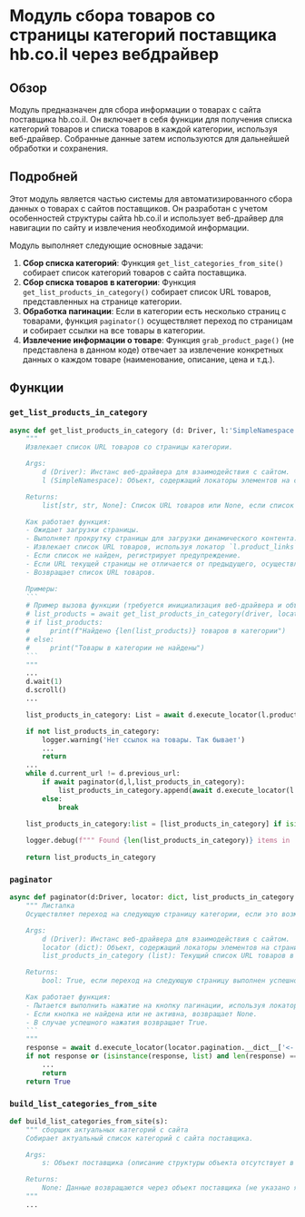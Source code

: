# Модуль сбора товаров со страницы категорий поставщика hb.co.il через вебдрайвер

## Обзор

Модуль предназначен для сбора информации о товарах с сайта поставщика hb.co.il. Он включает в себя функции для получения списка категорий товаров и списка товаров в каждой категории, используя веб-драйвер. Собранные данные затем используются для дальнейшей обработки и сохранения.

## Подробней

Этот модуль является частью системы для автоматизированного сбора данных о товарах с сайтов поставщиков. Он разработан с учетом особенностей структуры сайта hb.co.il и использует веб-драйвер для навигации по сайту и извлечения необходимой информации.

Модуль выполняет следующие основные задачи:

1.  **Сбор списка категорий**: Функция `get_list_categories_from_site()` собирает список категорий товаров с сайта поставщика.
2.  **Сбор списка товаров в категории**: Функция `get_list_products_in_category()` собирает список URL товаров, представленных на странице категории.
3.  **Обработка пагинации**: Если в категории есть несколько страниц с товарами, функция `paginator()` осуществляет переход по страницам и собирает ссылки на все товары в категории.
4.  **Извлечение информации о товаре**: Функция `grab_product_page()` (не представлена в данном коде) отвечает за извлечение конкретных данных о каждом товаре (наименование, описание, цена и т.д.).

## Функции

### `get_list_products_in_category`

```python
async def get_list_products_in_category (d: Driver, l:'SimpleNamespace') -> list[str, str, None]:
    """
    Извлекает список URL товаров со страницы категории.

    Args:
        d (Driver): Инстанс веб-драйвера для взаимодействия с сайтом.
        l (SimpleNamespace): Объект, содержащий локаторы элементов на странице.

    Returns:
        list[str, str, None]: Список URL товаров или None, если список не найден.

    Как работает функция:
    - Ожидает загрузки страницы.
    - Выполняет прокрутку страницы для загрузки динамического контента.
    - Извлекает список URL товаров, используя локатор `l.product_links`.
    - Если список не найден, регистрирует предупреждение.
    - Если URL текущей страницы не отличается от предыдущего, осуществляет пагинацию с помощью функции `paginator`.
    - Возвращает список URL товаров.

    Примеры:
    ```
    # Пример вызова функции (требуется инициализация веб-драйвера и объекта с локаторами)
    # list_products = await get_list_products_in_category(driver, locators)
    # if list_products:
    #     print(f"Найдено {len(list_products)} товаров в категории")
    # else:
    #     print("Товары в категории не найдены")
    ```
    """
    ...
    d.wait(1)
    d.scroll()
    ...

    list_products_in_category: List = await d.execute_locator(l.product_links)

    if not list_products_in_category:
        logger.warning('Нет ссылок на товары. Так бывает')
        ...
        return
    ...
    while d.current_url != d.previous_url:
        if await paginator(d,l,list_products_in_category):
            list_products_in_category.append(await d.execute_locator(l.product_links))
        else:
            break
        
    list_products_in_category:list = [list_products_in_category] if isinstance(list_products_in_category, str) else list_products_in_category

    logger.debug(f""" Found {len(list_products_in_category)} items in  """)
    
    return list_products_in_category
```

### `paginator`

```python
async def paginator(d:Driver, locator: dict, list_products_in_category: list):
    """ Листалка
    Осуществляет переход на следующую страницу категории, если это возможно.

    Args:
        d (Driver): Инстанс веб-драйвера для взаимодействия с сайтом.
        locator (dict): Объект, содержащий локаторы элементов на странице, включая кнопку пагинации.
        list_products_in_category (list): Текущий список URL товаров в категории.

    Returns:
        bool: True, если переход на следующую страницу выполнен успешно, иначе - None.

    Как работает функция:
    - Пытается выполнить нажатие на кнопку пагинации, используя локатор `locator.pagination['<-']`.
    - Если кнопка не найдена или не активна, возвращает None.
    - В случае успешного нажатия возвращает True.
    ```
    """
    response = await d.execute_locator(locator.pagination.__dict__['<-'])
    if not response or (isinstance(response, list) and len(response) == 0): 
        ...
        return
    return True
```

### `build_list_categories_from_site`

```python
def build_list_categories_from_site(s):
    """ сборщик актуальных категорий с сайта
    Собирает актуальный список категорий с сайта поставщика.

    Args:
        s: Объект поставщика (описание структуры объекта отсутствует в предоставленном коде).

    Returns:
        None: Данные возвращаются через объект поставщика (не указано явно в коде).
    """
    ...
```